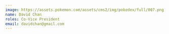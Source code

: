 ```yaml
---
image: https://assets.pokemon.com/assets/cms2/img/pokedex/full/007.png
name: David Chan
roles: Co-Vice President
email: davidchan@gmail.com
---
```

